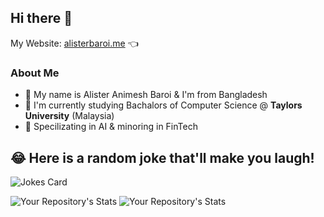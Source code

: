 ## Hi there 👋 
My Website: <a href="https://alisterbaroi.me" target="_blank">alisterbaroi.me</a> 👈 
### About Me
- 💬 My name is Alister Animesh Baroi & I'm from Bangladesh
- 🌱 I'm currently studying Bachalors of Computer Science @ **Taylors University** (Malaysia)
- 👯 Specilizating in AI & minoring in FinTech


## 😂 Here is a random joke that'll make you laugh!
![Jokes Card](https://readme-jokes.vercel.app/api)
<!-- ![GitHub Contributors Image](https://contrib.rocks/image?repo=AlisterBaroi/breast-cancer-diagnosis-predictor) -->
![Your Repository's Stats](https://github-readme-stats.vercel.app/api?username=AlisterBaroi&show_icons=true) ![Your Repository's Stats](https://github-readme-stats.vercel.app/api/top-langs/?username=AlisterBaroi&theme=light)





<!--
**AlisterBaroi/alisterbaroi** is a ✨ _special_ ✨ repository because its `README.md` (this file) appears on your GitHub profile.

Here are some ideas to get you started:

- 🔭 I’m currently working on ...
- 🌱 I’m currently learning ...
- 👯 I’m looking to collaborate on ...
- 🤔 I’m looking for help with ...
- 💬 Ask me about ...
- 📫 How to reach me: ...
- 😄 Pronouns: ...
- ⚡ Fun fact: ...
-->
